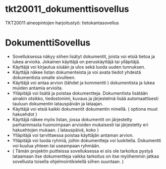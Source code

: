 # tkt20011_dokumenttisovellus
TKT20011 aineopintojen harjoitustyö: tietokantasovellus

# DokumenttiSovellus

* Sovelluksessa näkyy siihen lisätyt dokumentit, joista voi etsiä tietoa ja lukea arvioita. Jokainen käyttäjä on peruskäyttäjä tai ylläpitäjä.
* Käyttäjä voi kirjautua sisään ja ulos sekä luoda uuden tunnuksen.
* Käyttäjä näkee listan dokumenteista ja voi avata tiedot yhdestä dokumentista omalle sivulleen.
* Käyttäjä voi antaa arvion (tähdet ja kommentti ) dokumentista ja lukea muiden antamia arvioita.
* Ylläpitäjä voi lisätä ja poistaa dokumentteja. Dokumentista lisätään ainakin otsikko, tiedostonimi, kuvaus ja järjestelmä lisää automaattisesti tauluun dokumentin latauspäivän ja lataajan.
* Käyttäjä voi etsiä kaikki dokumentit dokumentin nimellä. ( optiona muut hakuehdot )
* Käyttäjä näkee myös listan, jossa dokumentit on järjestetty parhaimmasta huonoimpaan arvioiden mukaisesti tai järjestetty eri hakuehtojen mukaan. ( latauspäivä, koko )
* Ylläpitäjä voi tarvittaessa poistaa käyttäjän antaman arvion.
* Ylläpitäjä voi luoda ryhmiä, joihin dokumentteja voi luokitella. Dokumentti voi kuulua yhteen tai useampaan ryhmään.
* ( Tämän projektin puitteissa sovelluksessa ei siis ole tarkoitus pystyä lataamaan itse dokumentteja vaikka tarkoitus on itse myöhemmin jatkaa sovellusta toisella ohjelmointikielellä siihen suuntaan. )
